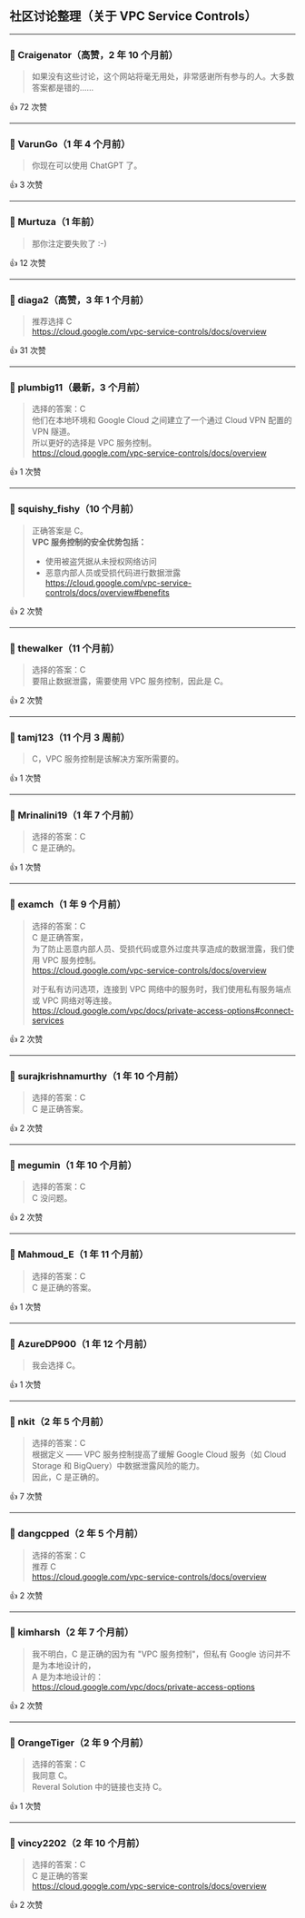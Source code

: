 ## 社区讨论整理（关于 VPC Service Controls）

---

### 💬 Craigenator（高赞，2 年 10 个月前）

> 如果没有这些讨论，这个网站将毫无用处，非常感谢所有参与的人。大多数答案都是错的……

👍 72 次赞

---

### 💬 VarunGo（1 年 4 个月前）

> 你现在可以使用 ChatGPT 了。

👍 3 次赞

---

### 💬 Murtuza（1 年前）

> 那你注定要失败了 :-)

👍 12 次赞

---

### 💬 diaga2（高赞，3 年 1 个月前）

> 推荐选择 C  
> https://cloud.google.com/vpc-service-controls/docs/overview

👍 31 次赞

---

### 💬 plumbig11（最新，3 个月前）

> 选择的答案：C  
> 他们在本地环境和 Google Cloud 之间建立了一个通过 Cloud VPN 配置的 VPN 隧道。  
> 所以更好的选择是 VPC 服务控制。  
> https://cloud.google.com/vpc-service-controls/docs/overview

👍 1 次赞

---

### 💬 squishy_fishy（10 个月前）

> 正确答案是 C。  
> **VPC 服务控制的安全优势包括：**  
> - 使用被盗凭据从未授权网络访问  
> - 恶意内部人员或受损代码进行数据泄露  
> https://cloud.google.com/vpc-service-controls/docs/overview#benefits

👍 2 次赞

---

### 💬 thewalker（11 个月前）

> 选择的答案：C  
> 要阻止数据泄露，需要使用 VPC 服务控制，因此是 C。

👍 2 次赞

---

### 💬 tamj123（11 个月 3 周前）

> C，VPC 服务控制是该解决方案所需要的。

👍 1 次赞

---

### 💬 Mrinalini19（1 年 7 个月前）

> 选择的答案：C  
> C 是正确的。

👍 1 次赞

---

### 💬 examch（1 年 9 个月前）

> 选择的答案：C  
> C 是正确答案，  
> 为了防止恶意内部人员、受损代码或意外过度共享造成的数据泄露，我们使用 VPC 服务控制。  
> https://cloud.google.com/vpc-service-controls/docs/overview  
>
> 对于私有访问选项，连接到 VPC 网络中的服务时，我们使用私有服务端点或 VPC 网络对等连接。  
> https://cloud.google.com/vpc/docs/private-access-options#connect-services

👍 2 次赞

---

### 💬 surajkrishnamurthy（1 年 10 个月前）

> 选择的答案：C  
> C 是正确答案。

👍 2 次赞

---

### 💬 megumin（1 年 10 个月前）

> 选择的答案：C  
> C 没问题。

👍 2 次赞

---

### 💬 Mahmoud_E（1 年 11 个月前）

> 选择的答案：C  
> C 是正确的答案。

👍 1 次赞

---

### 💬 AzureDP900（1 年 12 个月前）

> 我会选择 C。

👍 1 次赞

---

### 💬 nkit（2 年 5 个月前）

> 选择的答案：C  
> 根据定义 —— VPC 服务控制提高了缓解 Google Cloud 服务（如 Cloud Storage 和 BigQuery）中数据泄露风险的能力。  
> 因此，C 是正确的。

👍 7 次赞

---

### 💬 dangcpped（2 年 5 个月前）

> 选择的答案：C  
> 推荐 C  
> https://cloud.google.com/vpc-service-controls/docs/overview

👍 2 次赞

---

### 💬 kimharsh（2 年 7 个月前）

> 我不明白，C 是正确的因为有 "VPC 服务控制"，但私有 Google 访问并不是为本地设计的，  
> A 是为本地设计的：  
> https://cloud.google.com/vpc/docs/private-access-options

👍 2 次赞

---

### 💬 OrangeTiger（2 年 9 个月前）

> 选择的答案：C  
> 我同意 C。  
> Reveral Solution 中的链接也支持 C。

👍 1 次赞

---

### 💬 vincy2202（2 年 10 个月前）

> 选择的答案：C  
> C 是正确的答案  
> https://cloud.google.com/vpc-service-controls/docs/overview

👍 2 次赞
